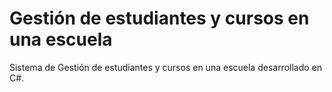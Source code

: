 # Gestión de estudiantes y cursos en una escuela
Sistema de Gestión de estudiantes y cursos en una escuela desarrollado en C#.
